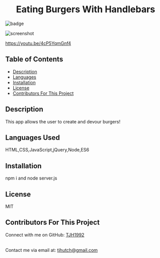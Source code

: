   <h1 align='center'>Eating Burgers With Handlebars</h1>

  ![badge](https://img.shields.io/badge/license-MIT-brightgreen)<br/>

![screenshot](https://user-images.githubusercontent.com/70725231/104274760-6e564400-5456-11eb-8926-32da347a5561.png)

  https://youtu.be/4cP5YqmGnf4

  ## Table of Contents
  - [Description](#projectDescription)
  - [Languages](#projectLanguages)
  - [Installation](#projectInstallation)
  - [License](#projectLicense)
  - [Contributors For This Project](#projectContributors)

  ## Description
  This app allows the user to create and devour burgers!

  ## Languages Used
  HTML,CSS,JavaScript,jQuery,Node,ES6

  ## Installation
  npm i and node server.js

  ## License
  MIT

  ## Contributors For This Project
  

  Connect with me on GitHub: [TJH1992](https://github.com/TJH1992)<br />
  <br />

  Contact me via email at: tjhutch@gmail.com<br />
  <br />

